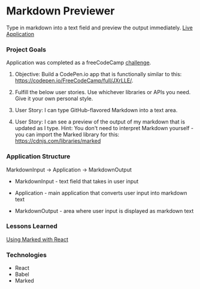 # Markdown Previewer

Type in markdown into a text field and preview the output immediately.
[Live Application](http://markdown-previewer-dlzl.surge.sh)

### Project Goals

Application was completed as a freeCodeCamp [challenge](https://www.freecodecamp.org/challenges/build-a-markdown-previewer).

1. Objective: Build a CodePen.io app that is functionally similar to this: https://codepen.io/FreeCodeCamp/full/JXrLLE/.

2. Fulfill the below user stories. Use whichever libraries or APIs you need. Give it your own personal style.

3. User Story: I can type GitHub-flavored Markdown into a text area.

4. User Story: I can see a preview of the output of my markdown that is updated as I type.
Hint: You don't need to interpret Markdown yourself - you can import the Marked library for this: https://cdnjs.com/libraries/marked

### Application Structure

MarkdownInput -> Application -> MarkdownOutput

* MarkdownInput - text field that takes in user input

* Application - main application that converts user input into markdown text

* MarkdownOutput - area where user input is displayed as markdown text

### Lessons Learned

[Using Marked with React](https://stackoverflow.com/questions/34686523/using-marked-in-react)

### Technologies

* React
* Babel
* Marked
